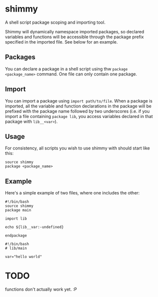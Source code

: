 # shimmy
A shell script package scoping and importing tool.

Shimmy will dynamically namespace imported packages, so declared variables and functions will be accessible through the package prefix specified in the imported file. See below for an example.

## Packages
You can declare a package in a shell script using thw `package <package_name>` command. One file can only contain one package.

## Import
You can import a package using `import path/to/file`. When a package is imported, all the variable and function declarations in the package will be prefixed with the package name followed by two underscores (i.e. if you import a file containing `package lib`, you access variables declared in that package with `lib__<var>`).

## Usage
For consistency, all scripts you wish to use shimmy with should start like this:

```
source shimmy
package <package_name>
```

## Example
Here's a simple example of two files, where one includes the other:

```
#!/bin/bash
source shimmy
package main

import lib

echo ${lib__var:-undefined}

endpackage
```

```
#!/bin/bash
# lib/main

var="hello world"
```

# TODO
functions don't actually work yet. :P
